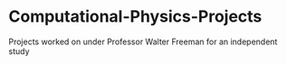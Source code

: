 # Computational-Physics-Projects
Projects worked on under Professor Walter Freeman for an independent study
